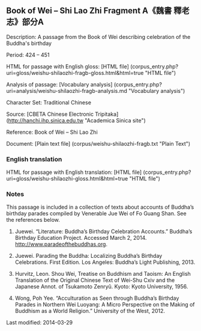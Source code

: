 ##  Book of Wei – Shi Lao Zhi Fragment A《魏書 釋老志》部分A

Description: A passage from the Book of Wei describing celebration of the Buddha's birthday

Period: 424 – 451

HTML for passage with English gloss: [HTML file] (corpus_entry.php?uri=gloss/weishu-shilaozhi-fragb-gloss.html&html=true "HTML file")

Analysis of passage: [Vocabulary analysis] (corpus_entry.php?uri=analysis/weishu-shilaozhi-fragb-analysis.md "Vocabulary analysis")

Character Set: Traditional Chinese

Source: [CBETA Chinese Electronic Tripitaka] (http://hanchi.ihp.sinica.edu.tw "Academica Sinica site")

Reference: Book of Wei – Shi Lao Zhi

Document: [Plain text file] (corpus/weishu-shilaozhi-fragb.txt "Plain Text")

### English translation

HTML for passage with English translation: [HTML file] (corpus_entry.php?uri=gloss/weishu-shilaozhi-gloss.html&html=true "HTML file")

### Notes

This passage is included in a collection of texts about accounts of Buddha’s birthday parades compiled by Venerable Jue Wei of Fo Guang Shan. See the references below.

1. Juewei. “Literature: Buddha’s Birthday Celebration Accounts.” Buddha’s Birthday Education Project. Accessed March 2, 2014. <a href="http://www.paradeofthebuddhas.org">http://www.paradeofthebuddhas.org</a>.

2. Juewei. Parading the Buddha: Localizing Buddha’s Birthday Celebrations. First Edition. Los Angeles: Buddha’s Light Publishing, 2013.

3. Hurvitz, Leon. Shou Wei, Treatise on Buddhism and Taoism: An English Translation of the Original Chinese Text of Wei-Shu Cxiv and the Japanese Annot. of Tsukamoto Zenryû. Kyoto: Kyoto University, 1956.

4. Wong, Poh Yee. “Acculturation as Seen through Buddha’s Birthday Parades in Northern Wei Luoyang: A Micro Perspective on the Making of Buddhism as a World Religion.” University of the West, 2012.

Last modified: 2014-03-29

